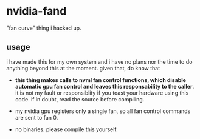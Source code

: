 # nvidia-fand

"fan curve" thing i hacked up.

## usage

i have made this for my own system and i have no plans nor the time to do
anything beyond this at the moment. given that, do know that

- **this thing makes calls to nvml fan control functions, which disable
  automatic gpu fan control and leaves this responsability to the caller**.
  it is not my fault or responsiblity if you toast your hardware using this
  code. if in doubt, read the source before compiling.

- my nvidia gpu registers only a single fan, so all fan control commands are
  sent to fan 0.

- no binaries. please compile this yourself.
